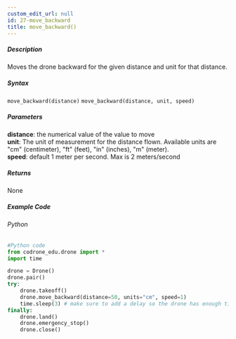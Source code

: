 ```yaml
---
custom_edit_url: null
id: 27-move_backward
title: move_backward()
---
```


##### Description

Moves the drone backward for the given distance and unit for that distance.

##### Syntax
```move_backward(distance)```
```move_backward(distance, unit, speed)```

##### Parameters

**distance**: the numerical value of the value to move <br /> 
**unit**: The unit of measurement for the distance flown. Available units are "cm" (centimeter), "ft" (feet), "in" (inches), "m" (meter). <br /> 
**speed**: default 1 meter per second. Max is 2 meters/second <br /> 

##### Returns

None

##### Example Code
###### Python
```python
#Python code
from codrone_edu.drone import *
import time

drone = Drone()
drone.pair()
try:
    drone.takeoff()
    drone.move_backward(distance=50, units="cm", speed=1)
    time.sleep(3) # make sure to add a delay so the drone has enough time to fly
finally:
    drone.land()
    drone.emergency_stop()
    drone.close()
```